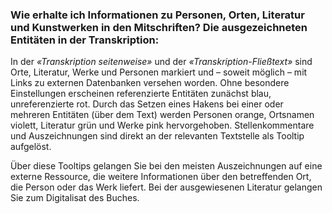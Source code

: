 ### Wie erhalte ich Informationen zu Personen, Orten, Literatur und Kunstwerken in den Mitschriften? Die ausgezeichneten Entitäten in der Transkription:

In der *«Transkription seitenweise»* und der *«Transkription-Fließtext»*
sind Orte, Literatur, Werke und Personen markiert und – soweit möglich –
mit Links zu externen Datenbanken versehen worden. Ohne besondere
Einstellungen erscheinen referenzierte Entitäten zunächst blau,
unreferenzierte rot. Durch das Setzen eines Hakens bei einer oder
mehreren Entitäten (über dem Text) werden Personen orange, Ortsnamen
violett, Literatur grün und Werke pink hervorgehoben. Stellenkommentare
und Auszeichnungen sind direkt an der relevanten Textstelle als Tooltip
aufgelöst.

Über diese Tooltips gelangen Sie bei den meisten Auszeichnungen auf eine
externe Ressource, die weitere Informationen über den betreffenden Ort,
die Person oder das Werk liefert. Bei der ausgewiesenen Literatur
gelangen Sie zum Digitalisat des Buches.

